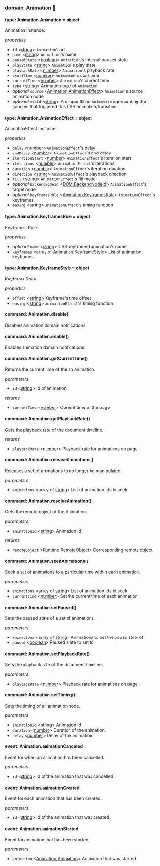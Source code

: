 
### domain: Animation 🌱


#### type: Animation.Animation = object

Animation instance.

*properties*
-  `id` <[string]> `Animation`'s id
-  `name` <[string]> `Animation`'s name
-  `pausedState` <[boolean]> `Animation`'s internal paused state
-  `playState` <[string]> `Animation`'s play state
-  `playbackRate` <[number]> `Animation`'s playback rate
-  `startTime` <[number]> `Animation`'s start time
-  `currentTime` <[number]> `Animation`'s current time
-  `type` <[string]> Animation type of `Animation`
- *optional* `source` <[Animation.AnimationEffect]> `Animation`'s source animation node
- *optional* `cssId` <[string]> A unique ID for `Animation` representing the sources that triggered this CSS
animation/transition


#### type: Animation.AnimationEffect = object

AnimationEffect instance

*properties*
-  `delay` <[number]> `AnimationEffect`'s delay
-  `endDelay` <[number]> `AnimationEffect`'s end delay
-  `iterationStart` <[number]> `AnimationEffect`'s iteration start
-  `iterations` <[number]> `AnimationEffect`'s iterations
-  `duration` <[number]> `AnimationEffect`'s iteration duration
-  `direction` <[string]> `AnimationEffect`'s playback direction
-  `fill` <[string]> `AnimationEffect`'s fill mode
- *optional* `backendNodeId` <[DOM.BackendNodeId]> `AnimationEffect`'s target node
- *optional* `keyframesRule` <[Animation.KeyframesRule]> `AnimationEffect`'s keyframes
-  `easing` <[string]> `AnimationEffect`'s timing function


#### type: Animation.KeyframesRule = object

Keyframes Rule

*properties*
- *optional* `name` <[string]> CSS keyframed animation's name
-  `keyframes` <array of [Animation.KeyframeStyle]> List of animation keyframes


#### type: Animation.KeyframeStyle = object

Keyframe Style

*properties*
-  `offset` <[string]> Keyframe's time offset
-  `easing` <[string]> `AnimationEffect`'s timing function


#### command: Animation.disable()

Disables animation domain notifications.


#### command: Animation.enable()

Enables animation domain notifications.


#### command: Animation.getCurrentTime()

Returns the current time of the an animation.

*parameters*
-  `id` <[string]> Id of animation

*returns*
-  `currentTime` <[number]> Current time of the page


#### command: Animation.getPlaybackRate()

Gets the playback rate of the document timeline.

*returns*
-  `playbackRate` <[number]> Playback rate for animations on page


#### command: Animation.releaseAnimations()

Releases a set of animations to no longer be manipulated.

*parameters*
-  `animations` <array of [string]> List of animation ids to seek


#### command: Animation.resolveAnimation()

Gets the remote object of the Animation.

*parameters*
-  `animationId` <[string]> Animation id

*returns*
-  `remoteObject` <[Runtime.RemoteObject]> Corresponding remote object


#### command: Animation.seekAnimations()

Seek a set of animations to a particular time within each animation.

*parameters*
-  `animations` <array of [string]> List of animation ids to seek
-  `currentTime` <[number]> Set the current time of each animation


#### command: Animation.setPaused()

Sets the paused state of a set of animations.

*parameters*
-  `animations` <array of [string]> Animations to set the pause state of
-  `paused` <[boolean]> Paused state to set to


#### command: Animation.setPlaybackRate()

Sets the playback rate of the document timeline.

*parameters*
-  `playbackRate` <[number]> Playback rate for animations on page


#### command: Animation.setTiming()

Sets the timing of an animation node.

*parameters*
-  `animationId` <[string]> Animation id
-  `duration` <[number]> Duration of the animation
-  `delay` <[number]> Delay of the animation


#### event: Animation.animationCanceled

Event for when an animation has been cancelled.

*parameters*
-  `id` <[string]> Id of the animation that was cancelled


#### event: Animation.animationCreated

Event for each animation that has been created.

*parameters*
-  `id` <[string]> Id of the animation that was created


#### event: Animation.animationStarted

Event for animation that has been started.

*parameters*
-  `animation` <[Animation.Animation]> Animation that was started

[Animation.AnimationEffect]: animation.md#type-animationanimationeffect--object "Animation.AnimationEffect"
[DOM.BackendNodeId]: dom.md#type-dombackendnodeid--integer "DOM.BackendNodeId"
[Animation.KeyframesRule]: animation.md#type-animationkeyframesrule--object "Animation.KeyframesRule"
[Animation.KeyframeStyle]: animation.md#type-animationkeyframestyle--object "Animation.KeyframeStyle"
[Runtime.RemoteObject]: runtime.md#type-runtimeremoteobject--object "Runtime.RemoteObject"
[Animation.Animation]: animation.md#type-animationanimation--object "Animation.Animation"
[boolean]: https://developer.mozilla.org/en-US/docs/Web/JavaScript/Reference/Global_Objects/JSON "JSON boolean"
[string]: https://developer.mozilla.org/en-US/docs/Web/JavaScript/Reference/Global_Objects/JSON "JSON string"
[number]: https://developer.mozilla.org/en-US/docs/Web/JavaScript/Reference/Global_Objects/JSON "JSON number"
[integer]: https://developer.mozilla.org/en-US/docs/Web/JavaScript/Reference/Global_Objects/JSON "JSON integer"
[object]: https://developer.mozilla.org/en-US/docs/Web/JavaScript/Reference/Global_Objects/JSON "JSON object"
[any]: https://developer.mozilla.org/en-US/docs/Web/JavaScript/Reference/Global_Objects/JSON "JSON any"